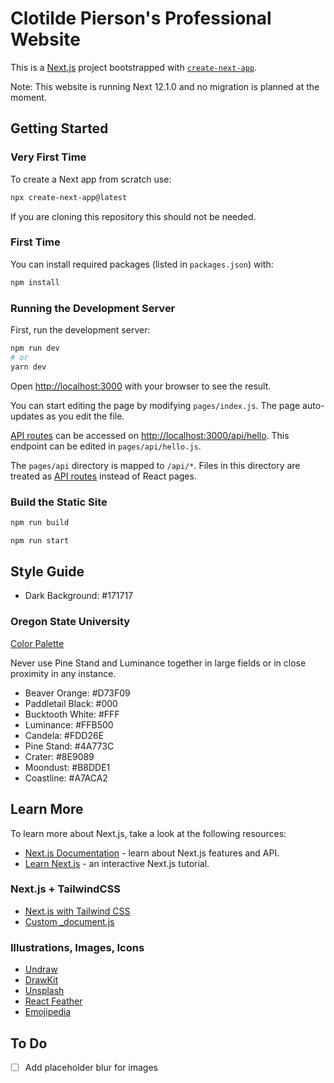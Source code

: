 # Clotilde Pierson's Professional Website

This is a [Next.js](https://nextjs.org/) project bootstrapped with [`create-next-app`](https://github.com/vercel/next.js/tree/canary/packages/create-next-app).

Note: This website is running Next 12.1.0 and no migration is planned at the moment.

## Getting Started

### Very First Time

To create a Next app from scratch use:

```bash
npx create-next-app@latest
```

If you are cloning this repository this should not be needed.

### First Time

You can install required packages (listed in `packages.json`) with:

```bash
npm install
```

### Running the Development Server

First, run the development server:

```bash
npm run dev
# or
yarn dev
```

Open [http://localhost:3000](http://localhost:3000) with your browser to see the result.

You can start editing the page by modifying `pages/index.js`. The page auto-updates as you edit the file.

[API routes](https://nextjs.org/docs/api-routes/introduction) can be accessed on [http://localhost:3000/api/hello](http://localhost:3000/api/hello). This endpoint can be edited in `pages/api/hello.js`.

The `pages/api` directory is mapped to `/api/*`. Files in this directory are treated as [API routes](https://nextjs.org/docs/api-routes/introduction) instead of React pages.

### Build the Static Site

```bash
npm run build
```

```bash
npm run start
```

## Style Guide

- Dark Background: #171717

### Oregon State University

[Color Palette](https://communications.oregonstate.edu/brand-guide/visual-identity/colors)

Never use Pine Stand and Luminance together in large fields or in close proximity in any instance.

- Beaver Orange: #D73F09
- Paddletail Black: #000
- Bucktooth White: #FFF
- Luminance: #FFB500
- Candela: #FDD26E
- Pine Stand: #4A773C
- Crater: #8E9089
- Moondust: #B8DDE1
- Coastline: #A7ACA2

## Learn More

To learn more about Next.js, take a look at the following resources:

- [Next.js Documentation](https://nextjs.org/docs) - learn about Next.js features and API.
- [Learn Next.js](https://nextjs.org/learn) - an interactive Next.js tutorial.

### Next.js + TailwindCSS

- [Next.js with Tailwind CSS](https://tailwindcss.com/docs/guides/nextjs)
- [Custom _document.js](https://nextjs.org/docs/advanced-features/custom-document)

### Illustrations, Images, Icons

- [Undraw](https://undraw.co/)
- [DrawKit](https://drawkit.com)
- [Unsplash](https://unsplash.com)
- [React Feather](https://github.com/feathericons/react-feather)
- [Emojipedia](https://emojipedia.org/)

## To Do

- [ ] Add placeholder blur for images
